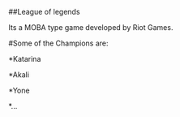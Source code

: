 ##League of legends
 Its a MOBA type game developed by Riot Games.

#Some of the Champions are:
*Katarina
*Akali 
*Yone
*...